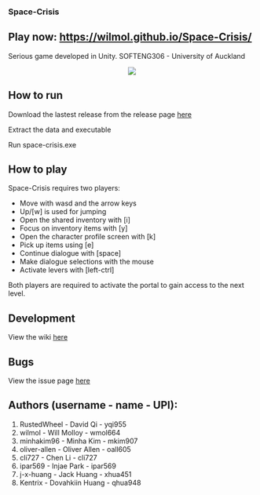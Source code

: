 ### Space-Crisis 

## Play now: https://wilmol.github.io/Space-Crisis/

Serious game developed in Unity. SOFTENG306 - University of Auckland

<p align="center"> <img src = UnityProject/Assets/Welcome-Screen/main-screen.png/></p>

## How to run 
Download the lastest release from the release page [here](https://github.com/wilmol/SE306_Project2/releases)  

Extract the data and executable

Run space-crisis.exe

## How to play
Space-Crisis requires two players:
* Move with wasd and the arrow keys
* Up/[w] is used for jumping
* Open the shared inventory with [i]
* Focus on inventory items with [y]
* Open the character profile screen with [k]
* Pick up items using [e]
* Continue dialogue with [space]
* Make dialogue selections with the mouse
* Activate levers with [left-ctrl]

Both players are required to activate the portal to gain access to the next level.

## Development
View the wiki [here](https://github.com/wilmol/SE306_Project2/wiki)  

## Bugs
View the issue page [here](https://github.com/wilmol/SE306_Project2/issues)  

## Authors (username - name - UPI):
1. RustedWheel - David Qi - yqi955
1. wilmol - Will Molloy - wmol664
1. minhakim96 - Minha Kim - mkim907
1. oliver-allen - Oliver Allen - oall605
1. cli727 - Chen Li - cli727
1. ipar569 - Injae Park - ipar569
1. j-x-huang - Jack Huang - xhua451
1. Kentrix - Dovahkiin Huang - qhua948

